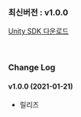 ### 최신버전 : v1.0.0

[Unity SDK 다운로드](https://kr.object.ncloudstorage.com/itsb/GameChatSDK/GameChatUnity_v0.3.0%28Beta%29.unitypackage)

<br/>

### Change Log

#### v1.0.0 (2021-01-21)

- 릴리즈